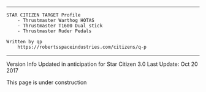 **************************************************************************
	STAR CITIZEN TARGET Profile
		- Thrustmaster Warthog HOTAS
		- Thrustmaster T1600 Dual stick
		- Thrustmaster Ruder Pedals
		
	Written by qp
 		https://robertsspaceindustries.com/citizens/q-p

**************************************************************************

Version Info
Updated in anticipation for Star Citizen 3.0
Last Update: Oct 20 2017

This page is under construction
